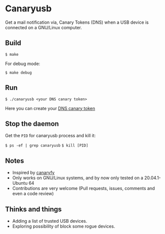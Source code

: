 # Canaryusb 

Get a mail notification via, Canary Tokens (DNS) when a USB device is connected on a GNU/Linux computer.

## Build

`$ make`

For debug mode:

`$ make debug`

## Run

`$ ./canaryusb <your DNS canary token>`

Here you can create your [DNS canary token](https://canarytokens.org/generate)

## Stop the daemon

Get the `PID` for canaryusb process and kill it:

`$ ps -ef | grep canaryusb`
`$ kill [PID]`


## Notes

- Inspired by [canaryfy](https://github.com/thinkst/canaryfy)
- Only works on GNU/Linux systems, and by now only tested on a 20.04.1-Ubuntu 64
- Contributions are very welcome (Pull requests, issues, comments and even a code review)  

## Thinks and things

- Adding a list of trusted USB devices.
- Exploring possibility of block some rogue devices.
